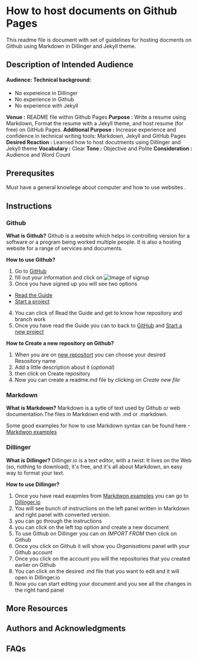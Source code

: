 # How to host documents on Github Pages 
This readme file is document with set of guidelines for hosting docments on Github using Markdown in Dillinger and Jekyll theme.


## Description of Intended Audience
#### Audience: Technical background:
- No expereince in Dillinger
- No experience in Github
- No experience with Jekyll

__Venue :__  README file within Github Pages
__Purpose :__ Write a resume using Markdown, Format the resume with a Jekyll theme, and host resume (for free) on GitHub Pages.
__Additional Purpose :__ Increase experience and confidence in technical writing tools: Markdown, Jekyll and GitHub Pages
__Desired Reaction :__ Learned how to host docutments using Dillinger and Jekyll theme
__Vocabulary :__ Clear
__Tone :__ Objective and Polite
__Consideration :__ Audience and Word Count
## Prerequsites
Must have a general knowlege about computer and how to use websites .
## Instructions
### Github
__What is Github?__
Github is a website which helps in controlling version for a software or a program being worked multiple people. It is also a hosting website for a range of services and documents.

__How to use Github?__
1. Go to [GitHub](http://github.com)
2.  fill out your information and click on ![Image of signup](https://imgur.com/wziZkUi)
3. Once you have signed up  you will see two options 
- [Read the Guide](https://guides.github.com/activities/hello-world/)
- [Start a project](https://github.com/new)
4. You can click of Read the Guide and get to know how repository and branch work 
5. Once you have read the Guide you can to back to  [GitHub](http://github.com) and  [Start a new project](https://github.com/new)

__How to Create a new repository on Github?__

1. When you are on [new repositort](https://github.com/new) you can choose your desired Resository name 
2. Add a little description about it (*optional*)
3. then click on Create repository 
4. Now you can create a readme.md file by clicking on *Create new file*
### Markdown 
__What is Markdown?__
Markdown is a sytle of text used by Github or web documentation.The files in Markdown end with .md or .markdown.

Some good examples for how to use Markdown syntax can be found here -[Markdwon examples](https://guides.github.com/features/mastering-markdown/)

### Dillinger
__What is Dillinger?__
Dillinger.io is a text editor, with a twist: It lives on the Web (so, nothing to download), it's free, and it's all about Markdown, an easy way to format your text.

__How to use Dillinger?__
1. Once you have read exapmles from [Markdwon examples](https://guides.github.com/features/mastering-markdown/) you can go to [Dillinger.io](https://dillinger.io/) 
2. You will see bunch of instructions on the left panel written in Markdown and right panel with converted version.
3. you can go through the instructions
4. you can click on the left top option and create a new document 
5. To use Github on Dillinger you can on *IMPORT FROM* then click on Github
6. Once you click on Github it will show you *Organisations* panel with your Github account
7. Once you click on the account you will the repositories that you created earlier on Github 
8. You can click on the desired .md file that you want to edit and it will open in Dillinger.io
9. Now you can start editing your document and you see all the changes in the right hand panel






## More Resources

## Authors and Acknowledgments

## FAQs
